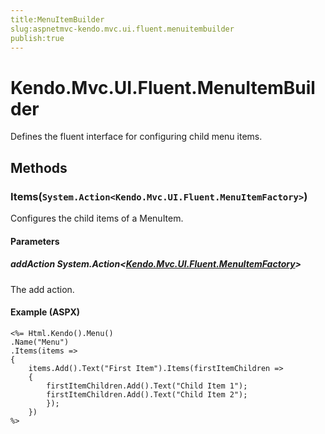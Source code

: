 ```yaml
---
title:MenuItemBuilder
slug:aspnetmvc-kendo.mvc.ui.fluent.menuitembuilder
publish:true
---
```


# Kendo.Mvc.UI.Fluent.MenuItemBuilder
Defines the fluent interface for configuring child menu items.



## Methods

### Items(`System.Action<Kendo.Mvc.UI.Fluent.MenuItemFactory>`)
Configures the child items of a MenuItem.


#### Parameters

##### addAction System.Action<[Kendo.Mvc.UI.Fluent.MenuItemFactory](/api/wrappers/aspnet-mvc/Kendo.Mvc.UI.Fluent/MenuItemFactory)>
The add action.




#### Example (ASPX)
    <%= Html.Kendo().Menu()
    .Name("Menu")
    .Items(items =>
    {
        items.Add().Text("First Item").Items(firstItemChildren =>
        {
            firstItemChildren.Add().Text("Child Item 1");
            firstItemChildren.Add().Text("Child Item 2");
            });
        })
    %>



 
